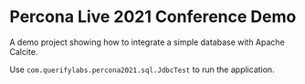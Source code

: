 # Percona Live 2021 Conference Demo
A demo project showing how to integrate a simple database with Apache Calcite.

Use `com.querifylabs.percona2021.sql.JdbcTest` to run the application.
